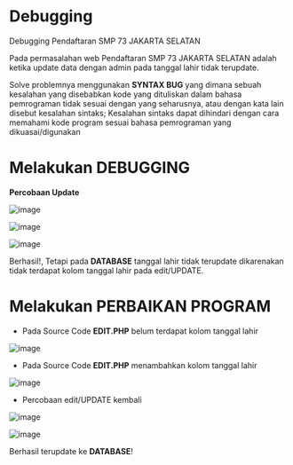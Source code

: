 # Debugging
Debugging Pendaftaran SMP 73 JAKARTA SELATAN

Pada permasalahan web Pendaftaran SMP 73 JAKARTA SELATAN adalah ketika update data dengan admin pada tanggal lahir tidak terupdate.

Solve problemnya menggunakan **SYNTAX BUG** yang dimana sebuah kesalahan yang disebabkan kode yang dituliskan dalam bahasa pemrograman tidak sesuai dengan yang seharusnya, atau dengan kata lain disebut kesalahan sintaks; Kesalahan sintaks dapat dihindari dengan cara memahami kode program sesuai bahasa pemrograman yang dikuasai/digunakan

# Melakukan DEBUGGING

**Percobaan Update**

![image](https://user-images.githubusercontent.com/81188572/177374127-4f895bdf-ad30-442e-8f4e-46bce2d285b8.png)

![image](https://user-images.githubusercontent.com/81188572/177374809-b14ae4fa-4017-4b0d-a8e8-5a2e4b56ead9.png)

![image](https://user-images.githubusercontent.com/81188572/177374872-6f5d1053-d4ba-4f02-acf3-2bc7f0a767af.png)

Berhasil!, Tetapi pada **DATABASE** tanggal lahir tidak terupdate dikarenakan tidak terdapat kolom tanggal lahir pada edit/UPDATE.


# Melakukan PERBAIKAN PROGRAM

- Pada Source Code **EDIT.PHP** belum terdapat kolom tanggal lahir

![image](https://user-images.githubusercontent.com/81188572/177375360-4468aa96-02b6-4546-a93a-0b14315afb4c.png)

- Pada Source Code **EDIT.PHP** menambahkan kolom tanggal lahir

![image](https://user-images.githubusercontent.com/81188572/177375533-5c21919a-b85e-4a86-b680-d0e6d7d5899d.png)

- Percobaan edit/UPDATE kembali

![image](https://user-images.githubusercontent.com/81188572/177375727-955ca4b6-4b67-4674-9229-54c6a01b4a2c.png)

![image](https://user-images.githubusercontent.com/81188572/177375810-eecde84e-ab61-4ffe-8516-6e16e9a97882.png)

Berhasil terupdate ke **DATABASE**!

